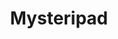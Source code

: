 ---
layout: pid
title: Mysteripad
owner: 42.Keebs
license: GPL-3.0
site: http://42keebs.eu/
source: http://github.com/piit79/mysteripad
---